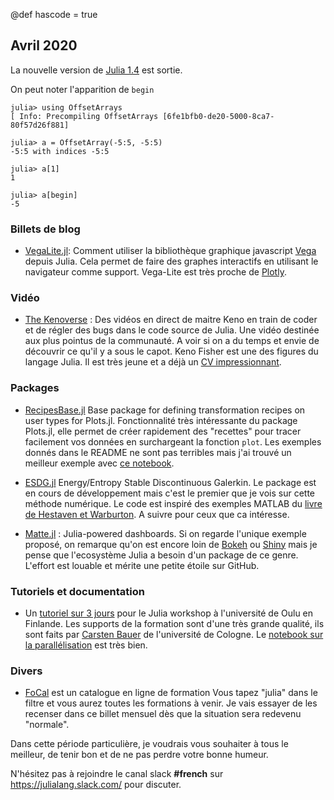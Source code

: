 @def hascode = true
## Avril 2020

La nouvelle version de [Julia 1.4](https://github.com/JuliaLang/julia/blob/v1.4.0-rc2/NEWS.md) est sortie.

On peut noter l'apparition de `begin`

```julia-repl
julia> using OffsetArrays
[ Info: Precompiling OffsetArrays [6fe1bfb0-de20-5000-8ca7-80f57d26f881]

julia> a = OffsetArray(-5:5, -5:5)
-5:5 with indices -5:5

julia> a[1]
1

julia> a[begin]
-5
```

### Billets de blog

- [VegaLite.jl](https://www.queryverse.org//2020/03/11/vegalite-v2.0.0/): Comment utiliser la bibliothèque graphique javascript [Vega](https://vega.github.io) depuis Julia.  Cela permet de faire des graphes interactifs en utilisant le navigateur comme support. Vega-Lite est très proche de [Plotly](https://plot.ly/julia/).


### Vidéo

- [The Kenoverse](https://www.twitch.tv/videos/568689044) : Des vidéos en direct de maitre Keno en train de coder et de régler des bugs dans le code source de Julia.  Une vidéo destinée aux plus pointus de la communauté.  A voir si on a du temps et envie de découvrir ce qu'il y a sous le capot. Keno Fisher est
une des figures du langage Julia. Il est très jeune et a déjà un [CV impressionnant](https://juliacomputing.com/communication/2018/11/19/30u30.html).

### Packages 

- [RecipesBase.jl](https://github.com/JuliaPlots/RecipesBase.jl) Base package for defining transformation recipes on user types for Plots.jl. Fonctionnalité très intéressante du package Plots.jl, elle permet de créer rapidement des "recettes" pour tracer facilement vos données en surchargeant la fonction `plot`.  Les exemples donnés dans le README ne sont pas terribles mais j'ai trouvé un meilleur exemple avec [ce notebook](https://github.com/JuliaPlots/ExamplePlots.jl/blob/master/notebooks/usertype_recipes.ipynb).

- [ESDG.jl](https://github.com/jlchan/ESDG.jl) Energy/Entropy Stable Discontinuous Galerkin.  Le package est en cours de développement mais c'est le premier que je vois sur cette méthode numérique. Le code est inspiré des exemples MATLAB du [livre de Hestaven et Warburton](https://link.springer.com/book/10.1007/978-0-387-72067-8).  A suivre pour ceux que ca intéresse.

- [Matte.jl](https://github.com/angusmoore/Matte.jl) : Julia-powered dashboards.  Si on regarde l'unique exemple proposé, on remarque qu'on est encore loin de [Bokeh](https://docs.bokeh.org/en/latest/docs/gallery.html) ou [Shiny](https://shiny.rstudio.com/gallery/) mais je pense que l'ecosystème Julia a besoin d'un package de ce genre. L'effort est louable et mérite une petite étoile sur GitHub.

### Tutoriels et documentation

- Un [tutoriel sur 3 jours](https://github.com/crstnbr/JuliaOulu20) pour le Julia workshop à l'université de Oulu en Finlande. Les supports de la formation sont d'une très grande qualité, ils sont faits par [Carsten Bauer](https://github.com/crstnbr) de l'université de Cologne. Le [notebook sur la parallélisation](https://github.com/crstnbr/JuliaOulu20/blob/master/Day3/1_parallel_computing.ipynb) est très bien.

### Divers

- [FoCal](https://formation-calcul.fr) est un catalogue en ligne de formation Vous tapez "julia" dans le filtre et vous aurez toutes les formations à venir.  Je vais essayer de les recenser dans ce billet mensuel dès que la situation sera redevenu "normale".

Dans cette période particulière, je voudrais vous souhaiter à tous le meilleur, de tenir bon et de ne pas perdre votre bonne humeur. 

N'hésitez pas à rejoindre le canal slack **#french** sur <https://julialang.slack.com/> pour discuter.
